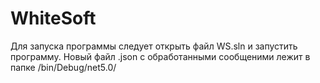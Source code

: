 # WhiteSoft
Для запуска программы следует открыть файл WS.sln и запустить программу.
Новый файл .json с обработанными сообщеними лежит в папке /bin/Debug/net5.0/
